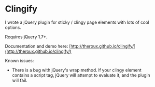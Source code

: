 Clingify
========

I wrote a jQuery plugin for sticky / clingy page elements with lots of cool options. 

Requires jQuery 1.7+.

Documentation and demo here: [http://theroux.github.io/clingify/](http://theroux.github.io/clingify/)

Known issues:
- There is a bug with jQuery's wrap method. If your clingy element contains a script tag, jQuery will attempt to evaluate it, and the plugin will fail.
